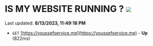 # IS MY WEBSITE RUNNING ? [![](https://img.shields.io/static/v1?label=Sponsor&message=%E2%9D%A4&logo=GitHub&color=%23fe8e86)](https://github.com/sponsors/<username>)

Last updated: **8/13/2023, 11:49:18 PM**

- `GET` [https://youssefservice.me](https://youssefservice.me) - **Up** (822ms)
